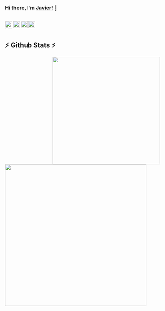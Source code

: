 
### Hi there, I'm [Javier!](https://hemant.codes) 👋 
<br/>
<a href="https://twitter.com/javier_lopezzz">
  <img align="left" alt="Twitter" width="23px" src="https://github.com/johan/svg-cleanups/blob/master/logos/twitter.svg" />
</a>
<a href="https://www.linkedin.com/in/javierlopeziniesta/">
  <img align="left" alt="Linkedin" width="22px" src="https://github.com/zumrudu-anka/zumrudu-anka/blob/master/images/linkedin.svg" />
</a>
<a href="https://t.me/iniesta_99">
  <img align="left" alt="Telegram" width="22px" src="https://upload.wikimedia.org/wikipedia/commons/thumb/8/83/Telegram_2019_Logo.svg/768px-Telegram_2019_Logo.svg.png" />
</a>
<a href="https://www.instagram.com/iniesta_99/">
  <img align="left" alt="Instagram" width="22px" src="https://github.com/zumrudu-anka/zumrudu-anka/blob/master/images/instagram.svg" />
</a>
<br><br>

<h2 align="left">⚡ Github Stats ⚡</h2>
<p align=center>
  <div align=center>
    <a>
      <img width=350 align="right" src="https://github-readme-stats.vercel.app/api/top-langs/?username=jliniesta&Mathematica&title_color=61dafb&text_color=ffffff&icon_color=2bbc8a&bg_color=20232a&langs_count=6&layout=compact&border_color=61dafb&hide_border=true&theme=react" />
    </a>
    <a>
      <img align="left" width=460 src="https://github-readme-stats.vercel.app/api?username=jliniesta&show_icons=true&theme=react&border_color=61dafb&hide_border=true" />
    </a>
  </div>
  <br>
</p>
